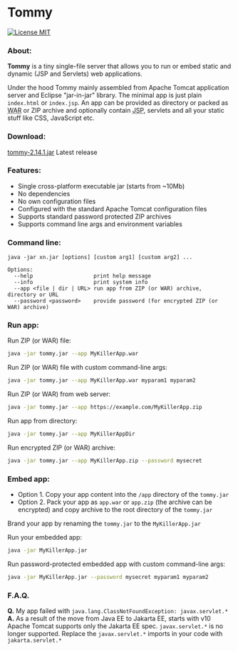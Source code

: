 # Tommy
[![License MIT](https://img.shields.io/badge/license-MIT-blue?style=flat-square)](https://github.com/xnbox/tommy/blob/master/LICENSE)

<h3>About:</h3>
<p><strong>Tommy</strong> is a tiny single-file server that allows you to run or embed static and dynamic (JSP and Servlets) web applications.

<p>
Under the hood Tommy mainly assembled from Apache Tomcat</a> application server and Eclipse "jar-in-jar" library.
The minimal app is just plain <code>index.html</code> or <code>index.jsp</code>.
An app can be provided as directory or packed as <abbr title="Web application ARchive">WAR</abbr> or ZIP archive and optionally contain <abbr title="Java Server Pages">JSP</abbr>, servlets and all your static stuff like CSS, JavaScript etc.
</p>


<h3>Download:</h3>
<a href="https://github.com/xnbox/tommy/releases/download/2.14.1/tommy-2.14.1.jar">tommy-2.14.1.jar</a> Latest release


<h3>Features:</h3>
<ul>
	<li>Single cross-platform executable jar (starts from ~10Mb)</li>
	<li>No dependencies</li>
	<li>No own configuration files</li>
	<li>Configured with the standard Apache Tomcat configuration files</li>
	<li>Supports standard password protected ZIP archives</li>
	<li>Supports command line args and environment variables</li>
</ul>

<h3>Command line:</h3>


```text
java -jar xn.jar [options] [custom arg1] [custom arg2] ...

Options:
  --help                   print help message
  --info                   print system info
  --app <file | dir | URL> run app from ZIP (or WAR) archive, directory or URL
  --password <password>    provide password (for encrypted ZIP (or WAR) archive)

```


<h3>Run app:</h3>


Run ZIP (or WAR) file:
```bash
java -jar tommy.jar --app MyKillerApp.war
```


Run ZIP (or WAR) file with custom command-line args:
```bash
java -jar tommy.jar --app MyKillerApp.war myparam1 myparam2
```


Run ZIP (or WAR) from web server:
```bash
java -jar tommy.jar --app https://example.com/MyKillerApp.zip
```


Run app from directory:
```bash
java -jar tommy.jar --app MyKillerAppDir
```


Run encrypted ZIP (or WAR) archive:
```bash
java -jar tommy.jar --app MyKillerApp.zip --password mysecret
```


<h3>Embed app:</h3>
<ul>
	<li>Option 1. Copy your app content into the <code>/app</code> directory of the <code>tommy.jar</code>
	</li>
	<li>Option 2. Pack your app as <code>app.war</code> or <code>app.zip</code> (the archive can be encrypted) and copy archive to the root directory of the <code>tommy.jar</code>
	</li>
</ul>

Brand your app by renaming the <code>tommy.jar</code> to the <code>MyKillerApp.jar</code>

Run your embedded app:
```bash
java -jar MyKillerApp.jar
```


Run password-protected embedded app with custom command-line args:
```bash
java -jar MyKillerApp.jar --password mysecret myparam1 myparam2
```

<h3>F.A.Q.</h3>

<strong>Q.</strong> My app failed with <code>java.lang.ClassNotFoundException: javax.servlet.\*</code>
<br>
<strong>A.</strong> As a result of the move from Java EE to Jakarta EE, starts with v10 Apache Tomcat supports only the Jakarta EE spec. <code>javax.servlet.\*</code> is no longer supported.
Replace the <code>javax.servlet.\*</code> imports in your code with <code>jakarta.servlet.\*</code>

